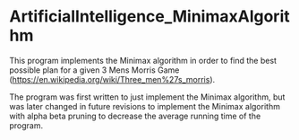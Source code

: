 # ArtificialIntelligence_MinimaxAlgorithm

This program implements the Minimax algorithm in order to find the best possible plan for a given 3 Mens Morris Game (https://en.wikipedia.org/wiki/Three_men%27s_morris).

The program was first written to just implement the Minimax algorithm, but was later changed in future revisions to implement the Minimax algorithm with alpha beta pruning to decrease the average running time of the program. 
